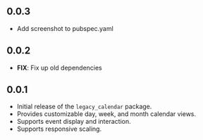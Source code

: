 ## 0.0.3

* Add screenshot to pubspec.yaml

## 0.0.2

* **FIX**: Fix up old dependencies

## 0.0.1

*   Initial release of the `legacy_calendar` package.
*   Provides customizable day, week, and month calendar views.
*   Supports event display and interaction.
*   Supports responsive scaling.